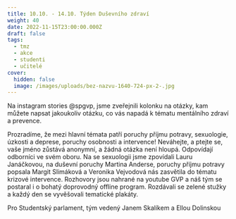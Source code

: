 ```yaml
---
title: 10.10. - 14.10. Týden Duševního zdraví
weight: 40
date: 2022-11-15T23:00:00.000Z
draft: false
tags:
  - tmz
  - akce
  - studenti
  - učitelé
cover:
  hidden: false
  image: /images/uploads/bez-nazvu-1640-724-px-2-.jpg
---
```

<!--StartFragment-->

Na instagram stories @spgvp, jsme zveřejnili kolonku na otázky, kam můžete napsat jakoukoliv otázku, co vás napadá k tématu mentálního zdraví a prevence.

Prozradíme, že mezi hlavní témata patří poruchy příjmu potravy, sexuologie, úzkosti a deprese, poruchy osobnosti a intervence! Neváhejte, a ptejte se, vaše jméno zůstává anonymní, a žádná otázka není hloupá. Odpovídají odborníci ve svém oboru. Na se sexuologii jsme zpovídali Lauru Janáčkovou, na duševní poruchy Martina Anderse, poruchy příjmu potravy popsala Margit Slimáková a Veronika Vejvodová nás zasvětila do tématu krizové intervence. Rozhovory jsou nahrané na youtube GVP a náš tým se postaral i o bohatý doprovodný offline program. Rozdávali se zelené stužky a každý den se vyvěšovali tematické plakáty.

Pro Studentský parlament, tým vedený Janem Skalíkem a Ellou Dolinskou



<!--EndFragment-->